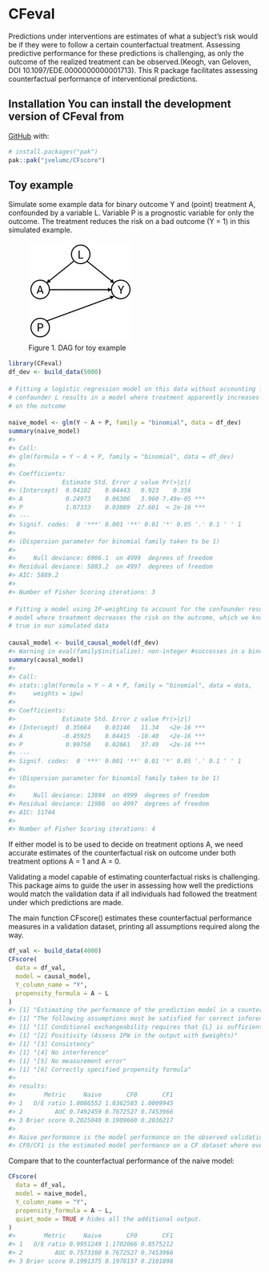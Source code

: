 
<!-- README.md is generated from README.Rmd. Please edit that file -->

# CFeval <!-- badges: start --> <!-- badges: end -->

Predictions under interventions are estimates of what a subject’s risk
would be if they were to follow a certain counterfactual treatment.
Assessing predictive performance for these predictions is challenging,
as only the outcome of the realized treatment can be observed.(Keogh,
van Geloven, DOI 10.1097/EDE.0000000000001713). This R package
facilitates assessing counterfactual performance of interventional
predictions.

## Installation You can install the development version of CFeval from

[GitHub](https://github.com/) with:

``` r
# install.packages("pak")
pak::pak("jvelumc/CFscore")
```

## Toy example

Simulate some example data for binary outcome Y and (point) treatment A,
confounded by a variable L. Variable P is a prognostic variable for only
the outcome. The treatment reduces the risk on a bad outcome (Y = 1) in
this simulated example.

<figure>
<img src="dag.png" alt="Figure 1. DAG for toy example" />
<figcaption aria-hidden="true">Figure 1. DAG for toy
example</figcaption>
</figure>

``` r
library(CFeval)
df_dev <- build_data(5000)

# Fitting a logistic regression model on this data without accounting for the
# confounder L results in a model where treatment apparently increases the risk
# on the outcome

naive_model <- glm(Y ~ A + P, family = "binomial", data = df_dev)
summary(naive_model)
#> 
#> Call:
#> glm(formula = Y ~ A + P, family = "binomial", data = df_dev)
#> 
#> Coefficients:
#>             Estimate Std. Error z value Pr(>|z|)    
#> (Intercept)  0.04102    0.04443   0.923    0.356    
#> A            0.24973    0.06306   3.960 7.49e-05 ***
#> P            1.07333    0.03889  27.601  < 2e-16 ***
#> ---
#> Signif. codes:  0 '***' 0.001 '**' 0.01 '*' 0.05 '.' 0.1 ' ' 1
#> 
#> (Dispersion parameter for binomial family taken to be 1)
#> 
#>     Null deviance: 6906.1  on 4999  degrees of freedom
#> Residual deviance: 5883.2  on 4997  degrees of freedom
#> AIC: 5889.2
#> 
#> Number of Fisher Scoring iterations: 3

# Fitting a model using IP-weighting to account for the confounder results in a
# model where treatment decreases the risk on the outcome, which we know to be
# true in our simulated data

causal_model <- build_causal_model(df_dev)
#> Warning in eval(family$initialize): non-integer #successes in a binomial glm!
summary(causal_model)
#> 
#> Call:
#> stats::glm(formula = Y ~ A + P, family = "binomial", data = data, 
#>     weights = ipw)
#> 
#> Coefficients:
#>             Estimate Std. Error z value Pr(>|z|)    
#> (Intercept)  0.35664    0.03146   11.34   <2e-16 ***
#> A           -0.45925    0.04415  -10.40   <2e-16 ***
#> P            0.99758    0.02661   37.49   <2e-16 ***
#> ---
#> Signif. codes:  0 '***' 0.001 '**' 0.01 '*' 0.05 '.' 0.1 ' ' 1
#> 
#> (Dispersion parameter for binomial family taken to be 1)
#> 
#>     Null deviance: 13894  on 4999  degrees of freedom
#> Residual deviance: 11986  on 4997  degrees of freedom
#> AIC: 11744
#> 
#> Number of Fisher Scoring iterations: 4
```

If either model is to be used to decide on treatment options A, we need
accurate estimates of the counterfactual risk on outcome under both
treatment options A = 1 and A = 0.

Validating a model capable of estimating counterfactual risks is
challenging. This package aims to guide the user in assessing how well
the predictions would match the validation data if all individuals had
followed the treatment under which predictions are made.

The main function CFscore() estimates these counterfactual performance
measures in a validation dataset, printing all assumptions required
along the way.

``` r
df_val <- build_data(4000)
CFscore(
  data = df_val,
  model = causal_model, 
  Y_column_name = "Y", 
  propensity_formula = A ~ L
)
#> [1] "Estimating the performance of the prediction model in a counterfactual (CF) dataset where everyone received treatment and a CF dataset where nobody received treatment."
#> [1] "The following assumptions must be satisfied for correct inference:"
#> [1] "[1] Conditional exchangeability requires that {L} is sufficient to adjust for confounding and selection bias between A and Y."
#> [1] "[2] Positivity (Assess IPW in the output with $weights)"
#> [1] "[3] Consistency"
#> [1] "[4] No interference"
#> [1] "[5] No measurement error"
#> [1] "[6] Correctly specified propensity formula"
#> 
#> results:
#>        Metric     Naive       CF0       CF1
#> 1   O/E ratio 1.0086552 1.0362503 1.0009945
#> 2         AUC 0.7492459 0.7672527 0.7453966
#> 3 Brier score 0.2025040 0.1909660 0.2036217
#> 
#> Naive performance is the model performance on the observed validation data.
#> CF0/CF1 is the estimated model performance on a CF dataset where everyone was untreated/treated, respectively.
```

Compare that to the counterfactual performance of the naive model:

``` r
CFscore(
  data = df_val,
  model = naive_model,
  Y_column_name = "Y",
  propensity_formula = A ~ L,
  quiet_mode = TRUE # hides all the additional output.
)
#>        Metric     Naive       CF0       CF1
#> 1   O/E ratio 0.9951249 1.1702066 0.8575212
#> 2         AUC 0.7573108 0.7672527 0.7453966
#> 3 Brier score 0.1991375 0.1978137 0.2101898
```
